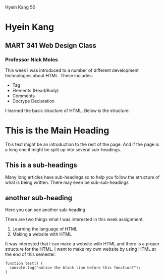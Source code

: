 Hyein Kang 50

# Hyein Kang
## MART 341 Web Design Class
### Professor Nick Moles

This week I was introduced to a number of different development technologies about HTML. These includes:

- Tag
- Elements (Head/Body)
- Comments
- Doctype Declaration

I learned the basic structure of HTML. Below is the structure.

<html>
   <body>
     <h1>This is the Main Heading</h1>
     <p> This text might be an introduction to the rest of the page. And if the page is a long one it might be split up into several sub-headings.</p>
     <h2>This is a sub-headings</h2>
     <p>Many long articles have sub-headings so to help you follow the structure of what is being written. There may even be sub-sub-headings</p>
     <h2>another sub-heading</h2>
     <p>Here you can see another sub-heading</p>
   </body>
</html>

There are two things what I was interested in this week assignment.

1. Learning the language of HTML
2. Making a website with HTML

It was interested that I can make a website with HTML and there is a proper structure for the HTML. I want to make my own website by using HTML at the end of this semester.

```
function test() {
  console.log("notice the blank line before this function?");
}
```
